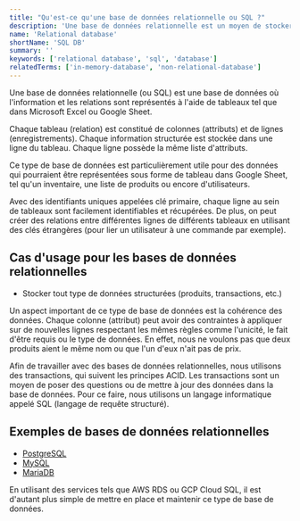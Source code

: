 ```yaml
---
title: "Qu'est-ce qu'une base de données relationnelle ou SQL ?"
description: 'Une base de données relationnelle est un moyen de stocker des données sous forme de tableaux comme Microsoft Excel ou Google Sheet.'
name: 'Relational database'
shortName: 'SQL DB'
summary: ''
keywords: ['relational database', 'sql', 'database']
relatedTerms: ['in-memory-database', 'non-relational-database']
---
```


Une base de données relationnelle (ou SQL) est une base de données où l'information et les relations sont représentés à l'aide de tableaux tel que dans Microsoft Excel ou Google Sheet.

Chaque tableau (relation) est constitué de colonnes (attributs) et de lignes (enregistrements). Chaque information structurée est stockée dans une ligne du tableau. Chaque ligne possède la même liste d'attributs.

Ce type de base de données est particulièrement utile pour des données qui pourraient être représentées sous forme de tableau dans Google Sheet, tel qu'un inventaire, une liste de produits ou encore d'utilisateurs.

Avec des identifiants uniques appelées clé primaire, chaque ligne au sein de tableaux sont facilement identifiables et récupérées. De plus, on peut créer des relations entre différentes lignes de différents tableaux en utilisant des clés étrangères (pour lier un utilisateur à une commande par exemple).

## Cas d'usage pour les bases de données relationnelles

- Stocker tout type de données structurées (produits, transactions, etc.)

Un aspect important de ce type de base de données est la cohérence des données. Chaque colonne (attribut) peut avoir des contraintes à appliquer sur de nouvelles lignes respectant les mêmes règles comme l'unicité, le fait d'être requis ou le type de données. En effet, nous ne voulons pas que deux produits aient le même nom ou que l'un d'eux n'ait pas de prix.

Afin de travailler avec des bases de données relationnelles, nous utilisons des transactions, qui suivent les principes ACID. Les transactions sont un moyen de poser des questions ou de mettre à jour des données dans la base de données. Pour ce faire, nous utilisons un langage informatique appelé SQL (langage de requête structuré).

## Exemples de bases de données relationnelles

- [PostgreSQL](https://www.postgresql.org/)
- [MySQL](https://www.mysql.com/)
- [MariaDB](https://mariadb.org/)

En utilisant des services tels que AWS RDS ou GCP Cloud SQL, il est d'autant plus simple de mettre en place et maintenir ce type de base de données.
